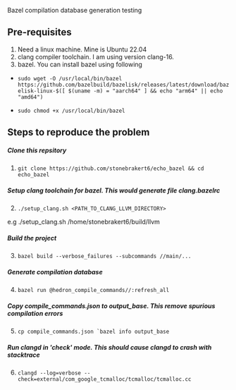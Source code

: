 Bazel compilation database generation testing

## Pre-requisites

1. Need a linux machine. Mine is Ubuntu 22.04
2. clang compiler toolchain. I am using version clang-16.
3. bazel. You can install bazel using following

- ``sudo wget -O /usr/local/bin/bazel https://github.com/bazelbuild/bazelisk/releases/latest/download/bazelisk-linux-$([ $(uname -m) = "aarch64" ] && echo "arm64" || echo "amd64")``

- ``sudo chmod +x /usr/local/bin/bazel``

## Steps to reproduce the problem

##### Clone this repsitory
1. ``git clone https://github.com/stonebrakert6/echo_bazel && cd echo_bazel``

##### Setup clang toolchain for bazel. This would generate file clang.bazelrc
2. ``./setup_clang.sh <PATH_TO_CLANG_LLVM_DIRECTORY>``

e.g ./setup_clang.sh /home/stonebrakert6/build/llvm

##### Build the project
3. ``bazel build --verbose_failures --subcommands //main/...``

##### Generate compilation database
4. ``bazel run @hedron_compile_commands//:refresh_all``

##### Copy compile_commands.json to output_base. This remove spurious compilation errors
5. ``cp compile_commands.json `bazel info output_base``

##### Run clangd in 'check' mode. This should cause clangd to crash with stacktrace
6. ``clangd --log=verbose --check=external/com_google_tcmalloc/tcmalloc/tcmalloc.cc``
